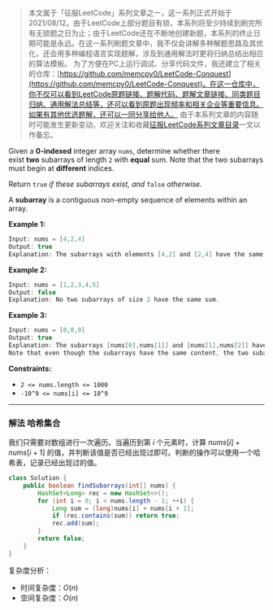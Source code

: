 > 本文属于「征服LeetCode」系列文章之一，这一系列正式开始于2021/08/12。由于LeetCode上部分题目有锁，本系列将至少持续到刷完所有无锁题之日为止；由于LeetCode还在不断地创建新题，本系列的终止日期可能是永远。在这一系列刷题文章中，我不仅会讲解多种解题思路及其优化，还会用多种编程语言实现题解，涉及到通用解法时更将归纳总结出相应的算法模板。
> <b></b>
> 为了方便在PC上运行调试、分享代码文件，我还建立了相关的仓库：[https://github.com/memcpy0/LeetCode-Conquest](https://github.com/memcpy0/LeetCode-Conquest)。在这一仓库中，你不仅可以看到LeetCode原题链接、题解代码、题解文章链接、同类题目归纳、通用解法总结等，还可以看到原题出现频率和相关企业等重要信息。如果有其他优选题解，还可以一同分享给他人。
> <b></b>
> 由于本系列文章的内容随时可能发生更新变动，欢迎关注和收藏[征服LeetCode系列文章目录](https://memcpy0.blog.csdn.net/article/details/119656559)一文以作备忘。

Given a **0-indexed** integer array `nums`, determine whether there exist **two** subarrays of length `2` with **equal** sum. Note that the two subarrays must begin at **different** indices.

Return `true` _if these subarrays exist, and_ `false` _otherwise._

A **subarray** is a contiguous non-empty sequence of elements within an array.

**Example 1:**
```java
Input: nums = [4,2,4]
Output: true
Explanation: The subarrays with elements [4,2] and [2,4] have the same sum of 6.
```
**Example 2:**
```java
Input: nums = [1,2,3,4,5]
Output: false
Explanation: No two subarrays of size 2 have the same sum.
```
**Example 3:**
```java
Input: nums = [0,0,0]
Output: true
Explanation: The subarrays [nums[0],nums[1]] and [nums[1],nums[2]] have the same sum of 0. 
Note that even though the subarrays have the same content, the two subarrays are considered different because they are in different positions in the original array.
```
**Constraints:**
-   `2 <= nums.length <= 1000`
-   `-10^9 <= nums[i] <= 10^9`

---
### 解法 哈希集合
我们只需要对数组进行一次遍历。当遍历到第 $i$ 个元素时，计算 $nums[i]+nums[i+1]$ 的值，并判断该值是否已经出现过即可。判断的操作可以使用一个哈希表，记录已经出现过的值。
```java
class Solution {
    public boolean findSubarrays(int[] nums) {
        HashSet<Long> rec = new HashSet<>();
        for (int i = 0; i < nums.length - 1; ++i) {
            Long sum = (long)nums[i] + nums[i + 1];
            if (rec.contains(sum)) return true;
            rec.add(sum);
        }
        return false;
    }
}
```
 复杂度分析：
 - 时间复杂度：$O(n)$
 - 空间复杂度：$O(n)$
